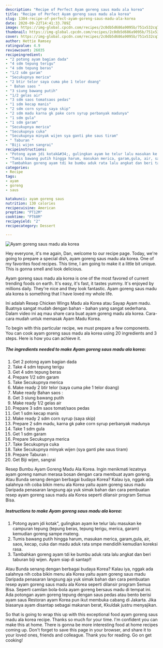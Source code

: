 ```yaml
---
description: "Recipe of Perfect Ayam goreng saus madu ala korea"
title: "Recipe of Perfect Ayam goreng saus madu ala korea"
slug: 1304-recipe-of-perfect-ayam-goreng-saus-madu-ala-korea
date: 2020-09-22T14:41:33.789Z
image: https://img-global.cpcdn.com/recipes/2c0db5d686a9095b/751x532cq70/ayam-goreng-saus-madu-ala-korea-foto-resep-utama.jpg
thumbnail: https://img-global.cpcdn.com/recipes/2c0db5d686a9095b/751x532cq70/ayam-goreng-saus-madu-ala-korea-foto-resep-utama.jpg
cover: https://img-global.cpcdn.com/recipes/2c0db5d686a9095b/751x532cq70/ayam-goreng-saus-madu-ala-korea-foto-resep-utama.jpg
author: Hettie Ramsey
ratingvalue: 4.9
reviewcount: 26035
recipeingredient:
- "2 potong ayam bagian dada"
- "4 sdm tepung terigu"
- "4 sdm tepung beras"
- "1/2 sdm garam"
- "Secukupnya merica"
- "2 btir telor saya cuma pke 1 telor doang"
- " Bahan saos "
- "3 siung bawang putih"
- "1/2 gelas air"
- "3 sdm saos tomatsaos pedas"
- "1 sdm kecap manis"
- "2 sdm corn syrup saya skip"
- "2 sdm madu karna gk pake corn syrup perbanyak madunya"
- "1 sdm gula"
- "1 sdm garam"
- "Secukupnya merica"
- "Secukupnya cuka"
- "Secukupnya minyak wijen sya ganti pke saus tiram"
- " Taburan "
- "Biji wijen sangrai"
recipeinstructions:
- "Potong ayam jdi kotak&#34;, gulingkan ayam ke telur lalu masukan ke campuran tepung (tepung beras, tepung terigu, merica, garam) kemudian goreng sampe mateng."
- "Tumis bawang putih hingga harum, masukan merica, garam,gula, air, saos, kecap, cuka dan madu aduk rata smpe mendidih kemudian koreksi rasa."
- "Tambahkan goreng ayam tdi ke bumbu aduk rata lalu angkat dan beri taburan biji wijen. Ayam siap di santap!!"
categories:
- Recipe
tags:
- ayam
- goreng
- saus

katakunci: ayam goreng saus 
nutrition: 130 calories
recipecuisine: American
preptime: "PT12M"
cooktime: "PT60M"
recipeyield: "2"
recipecategory: Dessert

---
```



![Ayam goreng saus madu ala korea](https://img-global.cpcdn.com/recipes/2c0db5d686a9095b/751x532cq70/ayam-goreng-saus-madu-ala-korea-foto-resep-utama.jpg)

Hey everyone, it's me again, Dan, welcome to our recipe page. Today, we're going to prepare a special dish, ayam goreng saus madu ala korea. One of my favorites food recipes. This time, I am going to make it a little bit unique. This is gonna smell and look delicious.

Ayam goreng saus madu ala korea is one of the most favored of current trending foods on earth. It's easy, it's fast, it tastes yummy. It's enjoyed by millions daily. They're nice and they look fantastic. Ayam goreng saus madu ala korea is something that I have loved my whole life.

Ini adalah Resep Chicken Wings Madu ala Korea atau Sayap Ayam madu. Buatnya sangat mudah dengan bahan - bahan yang sangat sederhana. Dalam video ini aq mau share cara buat ayam goreng madu ala korea. Cara-cara mudah untuk memasak Ayam Madu Korea.


To begin with this particular recipe, we must prepare a few components. You can cook ayam goreng saus madu ala korea using 20 ingredients and 3 steps. Here is how you can achieve it.

<!--inarticleads1-->

##### The ingredients needed to make Ayam goreng saus madu ala korea:

1. Get 2 potong ayam bagian dada
1. Take 4 sdm tepung terigu
1. Get 4 sdm tepung beras
1. Prepare 1/2 sdm garam
1. Take Secukupnya merica
1. Make ready 2 btir telor (saya cuma pke 1 telor doang)
1. Make ready  Bahan saos :
1. Get 3 siung bawang putih
1. Make ready 1/2 gelas air
1. Prepare 3 sdm saos tomat/saos pedas
1. Get 1 sdm kecap manis
1. Make ready 2 sdm corn syrup (saya skip)
1. Prepare 2 sdm madu, karna gk pake corn syrup perbanyak madunya
1. Take 1 sdm gula
1. Get 1 sdm garam
1. Prepare Secukupnya merica
1. Take Secukupnya cuka
1. Take Secukupnya minyak wijen (sya ganti pke saus tiram)
1. Prepare  Taburan :
1. Get Biji wijen, sangrai


Resep Bumbu Ayam Goreng Madu Ala Korea. Ingin menikmati lezatnya ayam goreng namun merasa bosan dengan cara membuat ayam goreng. Atau Bunda senang dengan berbagai budaya Korea? Kalau iya, nggak ada salahnya nih coba bikin menu ala Korea yaitu ayam goreng saus madu Daripada penasaran langsung aja yuk simak bahan dan cara pembuatan resep ayam goreng saus madu ala Korea seperti dilansir program Semua Bisa. 

<!--inarticleads2-->

##### Instructions to make Ayam goreng saus madu ala korea:

1. Potong ayam jdi kotak&#34;, gulingkan ayam ke telur lalu masukan ke campuran tepung (tepung beras, tepung terigu, merica, garam) kemudian goreng sampe mateng.
1. Tumis bawang putih hingga harum, masukan merica, garam,gula, air, saos, kecap, cuka dan madu aduk rata smpe mendidih kemudian koreksi rasa.
1. Tambahkan goreng ayam tdi ke bumbu aduk rata lalu angkat dan beri taburan biji wijen. Ayam siap di santap!!


Atau Bunda senang dengan berbagai budaya Korea? Kalau iya, nggak ada salahnya nih coba bikin menu ala Korea yaitu ayam goreng saus madu Daripada penasaran langsung aja yuk simak bahan dan cara pembuatan resep ayam goreng saus madu ala Korea seperti dilansir program Semua Bisa. Seperti camilan bola-bola ayam goreng bersaus madu di tempat ini. Ada potongan ayam goreng tepung dengan saus pedas atau bento berisi ayam saus Restoran ayam Korea pun ikut membuka cabang di Jakarta. Jika biasanya ayam disantap sebagai makanan berat, Kkuldak justru menyajikan. 

So that is going to wrap this up with this exceptional food ayam goreng saus madu ala korea recipe. Thanks so much for your time. I'm confident you can make this at home. There is gonna be more interesting food at home recipes coming up. Don't forget to save this page in your browser, and share it to your loved ones, friends and colleague. Thank you for reading. Go on get cooking!
